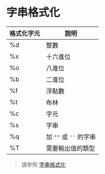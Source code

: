 # 字串格式化

| 格式化字元 | 說明 |
| ---- | ---- |
| %d | 整數 |
| %x | 十六進位 |
| %o | 八進位 |
| %b | 二進位 |
| %f | 浮點數 |
| %t | 布林 |
| %c | 字元 |
| %s | 字串 |
| %q | 加 `""` 或 `''` 的字串 |
| %T | 需要輸出值的類型 |

> 請參照 [字串格式化](http://go.yami.io/string-formatting/)
